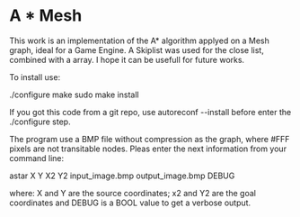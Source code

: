 # A * Mesh 

This work is an implementation of the A* algorithm applyed on a Mesh graph, ideal for a Game Engine. A Skiplist was used for the close list, combined with a array. I hope it can be usefull for future works.

To install use:

./configure
make
sudo make install

If you got this code from a git repo, use autoreconf --install before enter the ./configure step.

The program use a BMP file without compression as the graph, where #FFF pixels are not transitable nodes. Pleas enter the next information from your command line:

astar X Y X2 Y2 input_image.bmp output_image.bmp DEBUG

where: X and Y are the source coordinates; x2 and Y2 are the goal coordinates and DEBUG is a BOOL value to get a verbose output.
